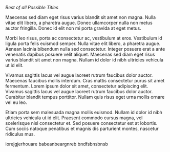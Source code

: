 *Best of all Possible Titles*

Maecenas sed diam eget risus varius blandit sit amet non magna. Nulla vitae elit libero, a pharetra augue. Donec ullamcorper nulla non metus auctor fringilla. Donec id elit non mi porta gravida at eget metus.

Morbi leo risus, porta ac consectetur ac, vestibulum at eros. Vestibulum id ligula porta felis euismod semper. Nulla vitae elit libero, a pharetra augue. Aenean lacinia bibendum nulla sed consectetur. Integer posuere erat a ante venenatis dapibus posuere velit aliquet. Maecenas sed diam eget risus varius blandit sit amet non magna. Nullam id dolor id nibh ultricies vehicula ut id elit.

Vivamus sagittis lacus vel augue laoreet rutrum faucibus dolor auctor. Maecenas faucibus mollis interdum. Cras mattis consectetur purus sit amet fermentum. Lorem ipsum dolor sit amet, consectetur adipiscing elit. Vivamus sagittis lacus vel augue laoreet rutrum faucibus dolor auctor. Curabitur blandit tempus porttitor. Nullam quis risus eget urna mollis ornare vel eu leo.

Etiam porta sem malesuada magna mollis euismod. Nullam id dolor id nibh ultricies vehicula ut id elit. Praesent commodo cursus magna, vel scelerisque nisl consectetur et. Sed posuere consectetur est at lobortis. Cum sociis natoque penatibus et magnis dis parturient montes, nascetur ridiculus mus.

iorejgjerhouare
babeanbeargnreb
bndfsbnsbnsb
